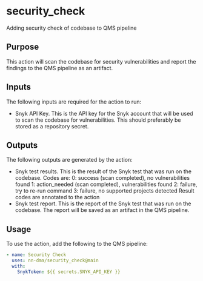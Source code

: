 # security_check
Adding security check of codebase to QMS pipeline

## Purpose
This action will scan the codebase for security vulnerabilities and report the findings to the QMS pipeline as an artifact.

## Inputs
The following inputs are required for the action to run:
- Snyk API Key. This is the API key for the Snyk account that will be used to scan the codebase for vulnerabilities. This should preferably be stored as a repository secret.

## Outputs
The following outputs are generated by the action:
- Snyk test results. This is the result of the Snyk test that was run on the codebase.
    Codes are:
        0: success (scan completed), no vulnerabilities found
        1: action_needed (scan completed), vulnerabilities found
        2: failure, try to re-run command
        3: failure, no supported projects detected
  Result codes are annotated to the action
- Snyk test report. This is the report of the Snyk test that was run on the codebase. The report will be saved as an artifact in the QMS pipeline.

## Usage
To use the action, add the following to the QMS pipeline:
```yaml
- name: Security Check
  uses: nn-dma/security_check@main
  with:
    SnykToken: ${{ secrets.SNYK_API_KEY }}
```

